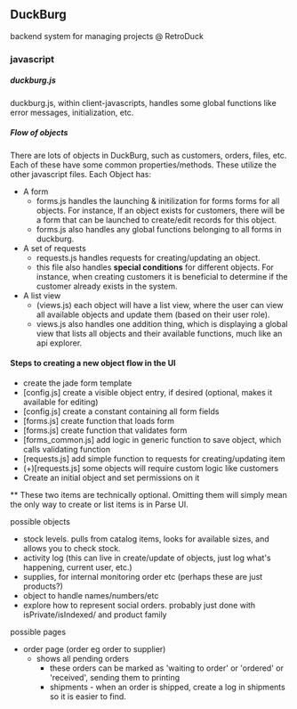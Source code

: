 ## DuckBurg

backend system for managing projects @ RetroDuck

### javascript

##### duckburg.js
duckburg.js, within client-javascripts, handles some global functions like error messages, initialization, etc.

##### Flow of objects

There are lots of objects in DuckBurg, such as customers, orders, files, etc. Each of these have some common properties/methods.  These utilize the other javascript files.  Each Object has:

- A form
	- forms.js handles the launching & initilization for forms forms for all objects.  For instance, If an object exists for customers, there will be a form that can be launched to create/edit records for this object.
	- forms.js also handles any global functions belonging to all forms in duckburg.
- A set of requests
	- requests.js handles requests for creating/updating an object.
	- this file also handles <b>special conditions</b> for different objects.  For instance, when creating customers it is beneficial to determine if the customer already exists in the system.
- A list view
	- (views.js) each object will have a list view, where the user can view all available objects and update them (based on their user role).
	- views.js also handles one addition thing, which is displaying a global view that lists all objects and their available functions, much like an api explorer.

#### Steps to creating a new object flow in the UI

- create the jade form template
- [config.js] create a visible object entry, if desired (optional, makes it available for editing)
- [config.js] create a constant containing all form fields
- [forms.js] create function that loads form
- [forms.js] create function that validates form
- [forms_common.js] add logic in generic function to save object, which calls validating function
- [requests.js] add simple function to requests for creating/updating item
- (+)[requests.js] some objects will require custom logic like customers
- Create an initial object and set permissions on it

** These two items are technically optional.  Omitting them will simply mean the only way to create or list items is in Parse UI.


possible objects
- stock levels. pulls from catalog items, looks for available sizes, and allows you to check stock.
- activity log (this can live in create/update of objects, just log what's happening, current user, etc.)
- supplies, for internal monitoring order etc (perhaps these are just products?)
- object to handle names/numbers/etc
- explore how to represent social orders.  probably just done with isPrivate/isIndexed/ and product family


possible pages
- order page (order eg order to supplier)
  - shows all pending orders
	- these orders can be marked as 'waiting to order' or 'ordered' or 'received', sending them to printing
	- shipments - when an order is shipped, create a log in shipments so it is easier to find.
